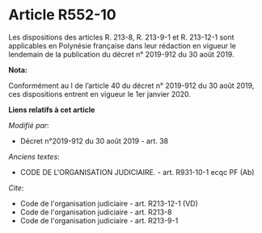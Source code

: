 # Article R552-10

Les dispositions des articles R. 213-8, R. 213-9-1 et R. 213-12-1 sont applicables en Polynésie française dans leur rédaction
en vigueur le lendemain de la publication du décret n° 2019-912 du 30 août 2019.

**Nota:**

Conformément au I de l’article 40 du décret n° 2019-912 du 30 août 2019, ces dispositions entrent en vigueur le 1er janvier
2020.

**Liens relatifs à cet article**

_Modifié par_:

  - Décret n°2019-912 du 30 août 2019 - art. 38

_Anciens textes_:

  - CODE DE L'ORGANISATION JUDICIAIRE. - art. R931-10-1 ecqc PF (Ab)

_Cite_:

  - Code de l'organisation judiciaire - art. R213-12-1 (VD)
  - Code de l'organisation judiciaire - art. R213-8
  - Code de l'organisation judiciaire - art. R213-9-1
